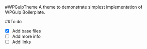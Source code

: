 #WPGulpTheme
A theme to demonstrate simplest implementation of WPGulp Boilerplate.

##To do 
- [x] Add base files
- [ ] Add more info
- [ ] Add links